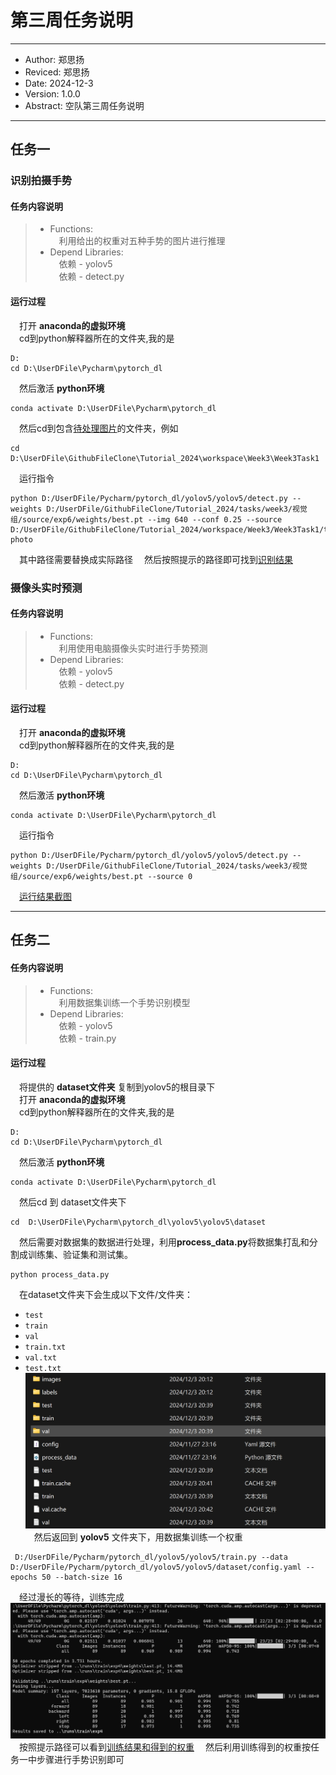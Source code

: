 # 第三周任务说明

---
- Author: 郑思扬
- Reviced: 郑思扬
- Date: 2024-12-3
- Version: 1.0.0
- Abstract: 空队第三周任务说明

---
## 任务一
### 识别拍摄手势
#### 任务内容说明
> - Functions:   
>   &emsp;利用给出的权重对五种手势的图片进行推理
> - Depend Libraries:  
>   &emsp;依赖 - yolov5  
>   &emsp;依赖 - detect.py
#### 运行过程
&emsp;打开 **anaconda的虚拟环境**  
&emsp;cd到python解释器所在的文件夹,我的是
```
D:
cd D:\UserDFile\Pycharm\pytorch_dl
```
&emsp;然后激活 **python环境**
```
conda activate D:\UserDFile\Pycharm\pytorch_dl
```
&emsp;然后cd到包含[待处理图片](./Week3Task1/)的文件夹，例如
```
cd D:\UserDFile\GithubFileClone\Tutorial_2024\workspace\Week3\Week3Task1
```
&emsp;运行指令
```
python D:/UserDFile/Pycharm/pytorch_dl/yolov5/yolov5/detect.py --weights D:/UserDFile/GithubFileClone/Tutorial_2024/tasks/week3/视觉组/source/exp6/weights/best.pt --img 640 --conf 0.25 --source D:/UserDFile/GithubFileClone/Tutorial_2024/workspace/Week3/Week3Task1/test photo
```
&emsp;其中路径需要替换成实际路径
&emsp;然后按照提示的路径即可找到[识别结果](./Week3Task1/result%20photo/)
### 摄像头实时预测
#### 任务内容说明
> - Functions:   
>   &emsp;利用使用电脑摄像头实时进行手势预测
> - Depend Libraries:  
>   &emsp;依赖 - yolov5  
>   &emsp;依赖 - detect.py
#### 运行过程
&emsp;打开 **anaconda的虚拟环境**  
&emsp;cd到python解释器所在的文件夹,我的是
```
D:
cd D:\UserDFile\Pycharm\pytorch_dl
```
&emsp;然后激活 **python环境**
```
conda activate D:\UserDFile\Pycharm\pytorch_dl
```
&emsp;运行指令
```
python D:/UserDFile/Pycharm/pytorch_dl/yolov5/yolov5/detect.py --weights D:/UserDFile/GithubFileClone/Tutorial_2024/tasks/week3/视觉组/source/exp6/weights/best.pt --source 0
```
&emsp;[运行结果截图](./Week3Task1/print%20screen/)

---
## 任务二
#### 任务内容说明
> - Functions:   
>   &emsp;利用数据集训练一个手势识别模型
> - Depend Libraries:  
>   &emsp;依赖 - yolov5  
>   &emsp;依赖 - train.py
#### 运行过程
&emsp;将提供的 **dataset文件夹** 复制到yolov5的根目录下  
&emsp;打开 **anaconda的虚拟环境**  
&emsp;cd到python解释器所在的文件夹,我的是
```
D:
cd D:\UserDFile\Pycharm\pytorch_dl
```
&emsp;然后激活 **python环境**
```
conda activate D:\UserDFile\Pycharm\pytorch_dl
```
&emsp;然后cd 到 dataset文件夹下
```
cd  D:\UserDFile\Pycharm\pytorch_dl\yolov5\yolov5\dataset
```
&emsp;然后需要对数据集的数据进行处理，利用**process_data.py**将数据集打乱和分割成训练集、验证集和测试集。
```
python process_data.py
```
&emsp;在dataset文件夹下会生成以下文件/文件夹：
+ `test`
+ `train`
+ `val`
+ `train.txt`
+ `val.txt`
+ `test.txt`
![生成](./Week3Task2/process_data结果.jpg)
&emsp;然后返回到 **yolov5** 文件夹下，用数据集训练一个权重
```
 D:/UserDFile/Pycharm/pytorch_dl/yolov5/yolov5/train.py --data D:/UserDFile/Pycharm/pytorch_dl/yolov5/yolov5/dataset/config.yaml --epochs 50 --batch-size 16
```
&emsp;经过漫长的等待，训练完成
![训练结果](./Week3Task2/train.py运行结果.png)
&emsp;按照提示路径可以看到[训练结果和得到的权重](./Week3Task2/exp4/)
&emsp;然后利用训练得到的权重按任务一中步骤进行手势识别即可
